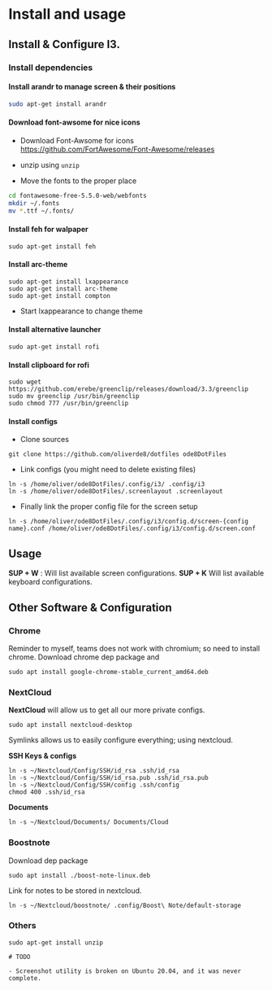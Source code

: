 # Install and usage

## Install & Configure I3. 

### Install dependencies

#### Install arandr to manage screen & their positions

```sh
sudo apt-get install arandr
```

#### Download font-awsome for nice icons

- Download Font-Awsome for icons https://github.com/FortAwesome/Font-Awesome/releases

- unzip using `unzip` 

- Move the fonts to the proper place 
```sh
cd fontawesome-free-5.5.0-web/webfonts
mkdir ~/.fonts
mv *.ttf ~/.fonts/
```

#### Install feh for walpaper

```
sudo apt-get install feh
```

#### Install arc-theme

```
sudo apt-get install lxappearance
sudo apt-get install arc-theme
sudo apt-get install compton
```

- Start lxappearance to change theme

#### Install alternative launcher

```
sudo apt-get install rofi
```

#### Install clipboard for rofi

```
sudo wget https://github.com/erebe/greenclip/releases/download/3.3/greenclip
sudo mv greenclip /usr/bin/greenclip
sudo chmod 777 /usr/bin/greenclip
```

#### Install configs

- Clone sources

```
git clone https://github.com/oliverde8/dotfiles ode8DotFiles
```

- Link configs (you might need to delete existing files)

```
ln -s /home/oliver/ode8DotFiles/.config/i3/ .config/i3
ln -s /home/oliver/ode8DotFiles/.screenlayout .screenlayout
```

- Finally link the proper config file for the screen setup

```
ln -s /home/oliver/ode8DotFiles/.config/i3/config.d/screen-{config name}.conf /home/oliver/ode8DotFiles/.config/i3/config.d/screen.conf
```

## Usage

**SUP + W** : Will list available screen configurations. 
**SUP + K** Will list available keyboard configurations.


## Other Software & Configuration

### Chrome

Reminder to myself, teams does not work with chromium; so need to install chrome. Download chrome dep package and

```
sudo apt install google-chrome-stable_current_amd64.deb
```

### NextCloud

**NextCloud** will allow us to get all our more private configs.

```
sudo apt install nextcloud-desktop
```

Symlinks allows us to easily configure everything; using nextcloud.

**SSH Keys & configs**
```
ln -s ~/Nextcloud/Config/SSH/id_rsa .ssh/id_rsa
ln -s ~/Nextcloud/Config/SSH/id_rsa.pub .ssh/id_rsa.pub
ln -s ~/Nextcloud/Config/SSH/config .ssh/config
chmod 400 .ssh/id_rsa
```

**Documents**

```
ln -s ~/Nextcloud/Documents/ Documents/Cloud
```

### Boostnote

Download dep package

```
sudo apt install ./boost-note-linux.deb
```

Link for notes to be stored in nextcloud.

```
ln -s ~/Nextcloud/boostnote/ .config/Boost\ Note/default-storage
```

### Others

```
sudo apt-get install unzip

# TODO

- Screenshot utility is broken on Ubuntu 20.04, and it was never complete. 
